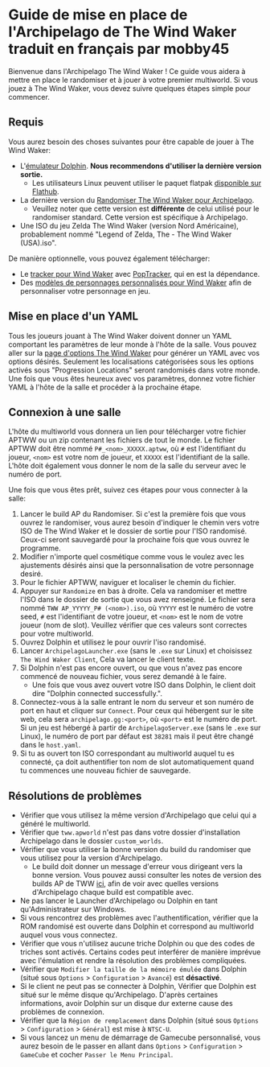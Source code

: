 # Guide de mise en place de l'Archipelago de The Wind Waker traduit en français par mobby45

Bienvenue dans l'Archipelago The Wind Waker ! 
Ce guide vous aidera à mettre en place le randomiser et à jouer à votre premier multiworld.
Si vous jouez à The Wind Waker, vous devez suivre quelques étapes simple pour commencer.

## Requis

Vous aurez besoin des choses suivantes pour être capable de jouer à The Wind Waker:
*  L'[émulateur Dolphin](https://dolphin-emu.org/download/). **Nous recommendons d'utiliser la dernière version
  sortie.**
    * Les utilisateurs Linux peuvent utiliser le paquet flatpak
    [disponible sur Flathub](https://flathub.org/apps/org.DolphinEmu.dolphin-emu).
* La dernière version du [Randomiser The Wind Waker pour
  Archipelago](https://github.com/tanjo3/wwrando/releases?q=tag%3Aap_2).
    * Veuillez noter que cette version est **différente** de celui utilisé pour le randomiser standard. Cette version
      est spécifique à Archipelago.
* Une ISO du jeu Zelda The Wind Waker (version Nord Américaine), probablement nommé "Legend of Zelda, The - The Wind
  Waker (USA).iso".

De manière optionnelle, vous pouvez également télécharger:
* Le [tracker pour Wind Waker](https://github.com/Mysteryem/ww-poptracker/releases/latest) avec
  [PopTracker](https://github.com/black-sliver/PopTracker/releases), qui en est la dépendance.
* Des [modèles de personnages personnalisés pour Wind
  Waker](https://github.com/Sage-of-Mirrors/Custom-Wind-Waker-Player-Models) afin de personnaliser votre personnage en
  jeu.


## Mise en place d'un YAML

Tous les joueurs jouant à The Wind Waker doivent donner un YAML comportant les paramètres de leur monde
à l'hôte de la salle.
Vous pouvez aller sur la [page d'options The Wind Waker](/games/The%20Wind%20Waker/player-options)
pour générer un YAML avec vos options désirés. 
Seulement les localisations catégorisées sous les options activés
sous "Progression Locations" seront randomisés dans votre monde.
Une fois que vous êtes heureux avec vos paramètres, 
donnez votre fichier YAML à l'hôte de la salle et procéder à la prochaine étape.

## Connexion à une salle

L'hôte du multiworld vous donnera un lien pour télécharger votre fichier APTWW
ou un zip contenant les fichiers de tout le monde.
Le fichier APTWW doit être nommé `P#_<nom>_XXXXX.aptww`, où `#` est l'identifiant du joueur,
`<nom>` est votre nom de joueur, et `XXXXX` est l'identifiant de la salle.
L'hôte doit également vous donner le nom de la salle du serveur avec le numéro de port.

Une fois que vous êtes prêt, suivez ces étapes pour vous connecter à la salle:
1. Lancer le build AP du Randomiser. Si c'est la première fois que vous ouvrez le randomiser,
   vous aurez besoin d'indiquer le chemin vers votre ISO de The Wind Waker et le dossier de sortie pour l'ISO randomisé.
   Ceux-ci seront sauvegardé pour la prochaine fois que vous ouvrez le programme.
2. Modifier n'importe quel cosmétique comme vous le voulez avec les ajustements désirés 
   ainsi que la personnalisation de votre personnage desiré.
3. Pour le fichier APTWW, naviguer et localiser le chemin du fichier.
4. Appuyer sur `Randomize` en bas à droite. 
   Cela va randomiser et mettre l'ISO dans le dossier de sortie que vous avez renseigné.
   Le fichier sera nommé `TWW AP_YYYYY_P# (<nom>).iso`, où `YYYYY` est le numéro de votre seed,
   `#` est l'identifiant de votre joueur, et `<nom>` est le nom de votre joueur (nom de slot). 
   Veuillez vérifier que ces valeurs sont correctes pour votre multiworld.
5. Ouvrez Dolphin et utilisez le pour ouvrir l'iso randomisé.
6. Lancer `ArchipelagoLauncher.exe` (sans le `.exe` sur Linux) et choisissez `The Wind Waker Client`,
   Cela va lancer le client texte.
7. Si Dolphin n'est pas encore ouvert, ou que vous n'avez pas encore commencé de nouveau fichier,
   vous serez demandé à le faire.
    * Une fois que vous avez ouvert votre ISO dans Dolphin, le client doit dire "Dolphin connected successfully.".
8. Connectez-vous à la salle entrant le nom du serveur et son numéro de port en haut et cliquer sur `Connect`.
   Pour ceux qui hébergent sur le site web, cela sera `archipelago.gg:<port>`, où `<port>` est le numéro de port.
   Si un jeu est hébergé à partir de `ArchipelagoServer.exe` (sans le `.exe` sur Linux),
   le numéro de port par défaut est `38281` mais il peut être changé dans le `host.yaml`.
9. Si tu as ouvert ton ISO correspondant au multiworld auquel tu es connecté,
   ça doit authentifier ton nom de slot automatiquement quand tu commences une nouveau fichier de sauvegarde.

## Résolutions de problèmes
* Vérifier que vous utilisez la même version d'Archipelago que celui qui a généré le multiworld.
* Vérifier que `tww.apworld` n'est pas dans votre dossier d'installation Archipelago dans le dossier `custom_worlds`.
* Vérifier que vous utiliser la bonne version du build du randomiser que vous utilisez pour la version d'Archipelago.
  * Le build doit donner un message d'erreur vous dirigeant vers la bonne version. 
    Vous pouvez aussi consulter les notes de version des builds AP de TWW
    [ici](https://github.com/tanjo3/wwrando/releases?q=tag%3Aap_2),
    afin de voir avec quelles versions d'Archipelago chaque build est compatible avec.
* Ne pas lancer le Launcher d'Archipelago ou Dolphin en tant qu'Administrateur sur Windows.
* Si vous rencontrez des problèmes avec l'authentification, 
  vérifier que la ROM randomisé est ouverte dans Dolphin et correspond au multiworld auquel vous vous connectez.
* Vérifier que vous n'utilisez aucune triche Dolphin ou que des codes de triches sont activés. 
  Certains codes peut interférer de manière imprévue avec l'émulation et 
  rendre la résolution des problèmes compliquées.
* Vérifier que `Modifier la taille de la mémoire émulée` dans Dolphin 
  (situé sous `Options` > `Configuration` > `Avancé`) est **désactivé**.
* Si le client ne peut pas se connecter à Dolphin, Vérifier que Dolphin est situé sur le même disque qu'Archipelago.
  D'après certaines informations, avoir Dolphin sur un disque dur externe cause des problèmes de connexion.
* Vérifier que la `Région de remplacement` dans Dolphin (situé sous `Options` > `Configuration` > `Général`)
  est mise à `NTSC-U`.
* Si vous lancez un menu de démarrage de Gamecube personnalisé,
  vous aurez besoin de le passer en allant dans `Options` > `Configuration` > `GameCube`
  et cocher `Passer le Menu Principal`.
